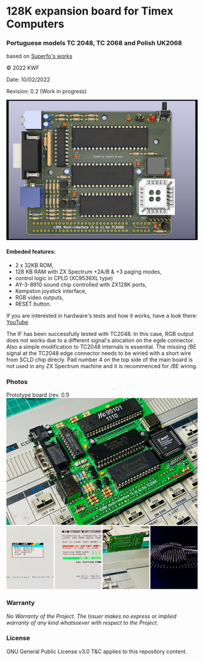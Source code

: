 # 128K expansion board for Timex Computers 
### Portuguese models TC 2048, TC 2068 and Polish UK2068
based on [Superfo's works](https://worldofspectrum.org/forums/discussion/comment/790105/#Comment_790105)

© 2022 KWF

Date: 10/02/2022

Revision: 0.2 (Work in progress)

![3D model](/Docs/TC2068_128K_4in1_v0_2.png)

#### Embeded features:

* 2 x 32KB ROM,
* 128 KB RAM with ZX Spectrum +2A/B & +3 paging modes,
* control logic in CPLD (XC9536XL type)
* AY-3-8910 sound chip controlled with ZX128K ports,
* Kempston joystick interface,
* RGB video outputs,
* RESET button.

If you are interested in hardware's tests and how it works, have a look there: [YouTube](https://youtu.be/7duh5zHNvDc)

The IF has been successfully tested with TC2048. In this case, RGB output does not works due to a different signal's alocation on the egde connector. Also a simple modification to TC2048 internals is essential. The missing /BE signal at the TC2048 edge connector needs to be wiried with a short wire from SCLD chip direcly. Pad number 4 on the top side of the main board is not used in any ZX Spectrum machine and it is recommenced for /BE wiring.

### Photos

Prototype board (rev. 0.1)
![Prototype](/Docs/4_in1__128K_TC2068.jpg)

### Warranty

*No Warranty of the Project. The Issuer makes no express or implied warranty of any kind whatsoever with respect to the Project.*

### License

GNU General Public License v3.0 T&C applies to this repository content.

